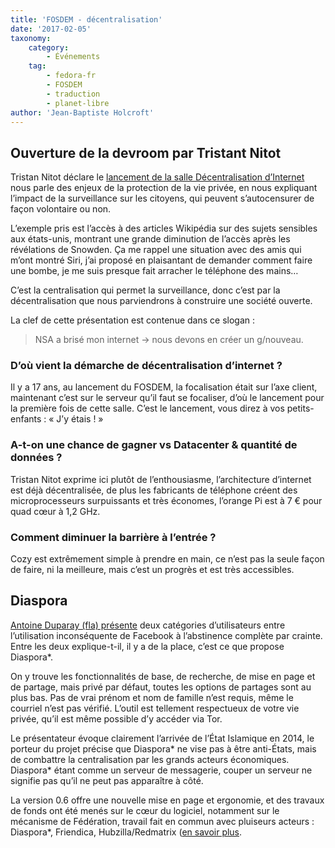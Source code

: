 ```yaml
---
title: 'FOSDEM - décentralisation'
date: '2017-02-05'
taxonomy:
    category:
        - Événements
    tag:
        - fedora-fr
        - FOSDEM
        - traduction
        - planet-libre
author: 'Jean-Baptiste Holcroft'
---
```


## Ouverture de la devroom par Tristant Nitot

Tristan Nitot déclare le [lancement de la salle Décentralisation d’Internet](https://fosdem.org/2017/schedule/event/personal_cloud/) nous parle des enjeux de la protection de la vie privée, en nous expliquant l’impact de la surveillance sur les citoyens, qui peuvent s’autocensurer de façon volontaire ou non.

L’exemple pris est l’accès à des articles Wikipédia sur des sujets sensibles aux états-unis, montrant une grande diminution de l’accès après les révélations de Snowden. Ça me rappel une situation avec des amis qui m’ont montré Siri, j’ai proposé en plaisantant de demander comment faire une bombe, je me suis presque fait arracher le téléphone des mains…

C’est la centralisation qui permet la surveillance, donc c’est par la décentralisation que nous parviendrons à construire une société ouverte.

La clef de cette présentation est contenue dans ce slogan :

> NSA a brisé mon internet -> nous devons en créer un g/nouveau.

### D’où vient la démarche de décentralisation d’internet ?

Il y a 17 ans, au lancement du FOSDEM, la focalisation était sur l’axe client, maintenant c’est sur le serveur qu’il faut se focaliser, d’où le lancement pour la première fois de cette salle. C’est le lancement, vous direz à vos petits-enfants : « J’y étais ! »

### A-t-on une chance de gagner vs Datacenter & quantité de données ?

Tristan Nitot exprime ici plutôt de l’enthousiasme, l’architecture d’internet est déjà décentralisée, de plus les fabricants de téléphone créent des microprocesseurs surpuissants et très économes, l’orange Pi est à 7 € pour quad cœur à 1,2 GHz.

### Comment diminuer la barrière à l’entrée ?

Cozy est extrêmement simple à prendre en main, ce n’est pas la seule façon de faire, ni la meilleure, mais c’est un progrès et est très accessibles.

## Diaspora

[Antoine Duparay (fla) présente](https://fosdem.org/2017/schedule/event/diaspora/) deux catégories d’utilisateurs entre l’utilisation inconséquente de Facebook à l’abstinence complète par crainte. Entre les deux explique-t-il, il y a de la place, c’est ce que propose Diaspora*.

On y trouve les fonctionnalités de base, de recherche, de mise en page et de partage, mais privé par défaut, toutes les options de partages sont au plus bas. Pas de vrai prénom et nom de famille n’est requis, même le courriel n’est pas vérifié. L’outil est tellement respectueux de votre vie privée, qu’il est même possible d’y accéder via Tor.

Le présentateur évoque clairement l’arrivée de l’État Islamique en 2014, le porteur du projet précise que Diaspora* ne vise pas à être anti-États, mais de combattre la centralisation par les grands acteurs économiques. Diaspora* étant comme un serveur de messagerie, couper un serveur ne signifie pas qu’il ne peut pas apparaître à côté.

La version 0.6 offre une nouvelle mise en page et ergonomie, et des travaux de fonds ont été menés sur le cœur du logiciel, notamment sur le mécanisme de Fédération, travail fait en commun avec pluiseurs acteurs : Diaspora*, Friendica, Hubzilla/Redmatrix ([en savoir plus](https://the-federation.info).
